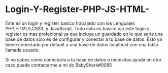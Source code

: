 # Login-Y-Register-PHP-JS-HTML-

Este es un login y register basico trabajado con los Lenguajes PHP,HTML5,CSS3, y JavaScript. Todo esto es basico
ojo este login y register es mas profecional ya que incluye un guardado en lo que seria una base de datos
solo es de configurar y conectar a tu base de datos. Esto ya biene conectado por default a una base de datos 
localhost con una tabla llamada usuario.

Si no sabes como conectarla a tu base de datos o necesitas ayuda en otro caso puede contactarme a mi dc 
BabyShark#0085
